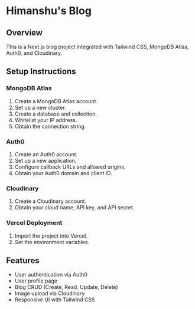 # Himanshu's Blog

## Overview
This is a Next.js blog project integrated with Tailwind CSS, MongoDB Atlas, Auth0, and Cloudinary.

## Setup Instructions

### MongoDB Atlas
1. Create a MongoDB Atlas account.
2. Set up a new cluster.
3. Create a database and collection.
4. Whitelist your IP address.
5. Obtain the connection string.

### Auth0
1. Create an Auth0 account.
2. Set up a new application.
3. Configure callback URLs and allowed origins.
4. Obtain your Auth0 domain and client ID.

### Cloudinary
1. Create a Cloudinary account.
2. Obtain your cloud name, API key, and API secret.

### Vercel Deployment
1. Import the project into Vercel.
2. Set the environment variables.

## Features

- User authentication via Auth0
- User profile page
- Blog CRUD (Create, Read, Update, Delete)
- Image upload via Cloudinary
- Responsive UI with Tailwind CSS
